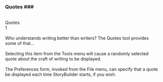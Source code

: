 ### Quotes ### <br/>
 <br/>
Quotes <br/>
1 <br/>
 <br/>
Who understands writing better than writers? The Quotes tool provides some of that... <br/>
 <br/>
Selecting this item from the Tools menu will cause a randomly selected quote about the craft of writing to be displayed. <br/>
 <br/>
The Preferences form, invoked from the File menu, can specify that a quote be displayed each time StoryBuilder starts, if you wish. <br/>
 <br/>
